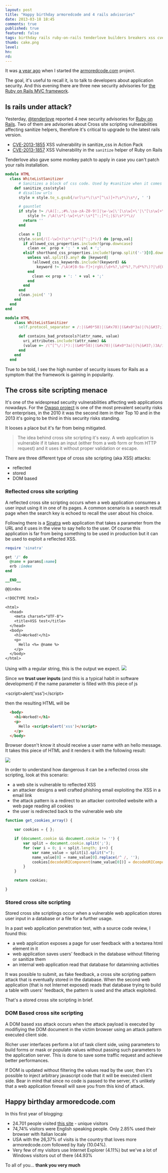 ```yaml
---
layout: post
title: "Happy birthday armoredcode and 4 rails advisories"
date: 2013-03-18 18:45
comments: true
published: true
featured: false
tags: birthday rails ruby-on-rails tenderlove builders breakers xss cve-2013-1855 cve-2013-1857
thumb: cake.png
level:
hn:
rd:
---
```


It was [a year ago](http://armoredcode.com/blog/hello-world/) when I started
the [armoredcode.com](http://armoredcode.com) project.

The goal, it's useful to recall it, is to talk to developers about application
security. And this evening there are three new security advisories for
[the Ruby on Rails MVC framework](http://rubyonrails.org).

<!-- more -->

## Is rails under attack?

Yesterday, [@tenderlove](http://tenderlovemaking.com/) reported 4 new security
advisories for [Ruby on Rails](http://rubyonrails.org). Two of them are
advisories about Cross site scripting vulnerabilities affecting sanitize
helpers, therefore it's critical to upgrade to the latest rails version.


* [CVE-2013-1855](https://groups.google.com/d/msg/rubyonrails-security/4_QHo4BqnN8/_RrdfKk12I4J)
  XSS vulnerability in sanitize_css in Action Pack
* [CVE-2013-1857](https://groups.google.com/d/msg/rubyonrails-security/zAAU7vGTPvI/1vZDWXqBuXgJ)
  XSS Vulnerability in the `sanitize` helper of Ruby on Rails

Tenderlove also gave some monkey patch to apply in case you can't patch your
rails installation.

``` ruby @tenderlove monkey patch for CVE-2013-1855
module HTML
  class WhiteListSanitizer
      # Sanitizes a block of css code. Used by #sanitize when it comes across a style attribute
    def sanitize_css(style)
      # disallow urls
      style = style.to_s.gsub(/url\s*\(\s*[^\s)]+?\s*\)\s*/, ' ')

      # gauntlet
      if style !~ /\A([:,;#%.\sa-zA-Z0-9!]|\w-\w|\'[\s\w]+\'|\"[\s\w]+\"|\([\d,\s]+\))*\z/ ||
          style !~ /\A(\s*[-\w]+\s*:\s*[^:;]*(;|$)\s*)*\z/
        return ''
      end

      clean = []
      style.scan(/([-\w]+)\s*:\s*([^:;]*)/) do |prop,val|
        if allowed_css_properties.include?(prop.downcase)
          clean <<  prop + ': ' + val + ';'
        elsif shorthand_css_properties.include?(prop.split('-')[0].downcase)
          unless val.split().any? do |keyword|
            !allowed_css_keywords.include?(keyword) &&
              keyword !~ /\A(#[0-9a-f]+|rgb\(\d+%?,\d*%?,?\d*%?\)?|\d{0,2}\.?\d{0,2}(cm|em|ex|in|mm|pc|pt|px|%|,|\))?)\z/
          end
            clean << prop + ': ' + val + ';'
          end
        end
      end
      clean.join(' ')
    end
  end
end
```

```ruby @tenderlove code to place into a file in config/initialized to fix CVE-2013-1857
module HTML
    class WhiteListSanitizer
      self.protocol_separator = /:|(&#0*58)|(&#x70)|(&#x0*3a)|(%|&#37;)3A/i

      def contains_bad_protocols?(attr_name, value)
        uri_attributes.include?(attr_name) &&
        (value =~ /(^[^\/:]*):|(&#0*58)|(&#x70)|(&#x0*3a)|(%|&#37;)3A/i && !allowed_protocols.include?(value.split(protocol_separator).first.downcase.strip))
      end
    end
  end
```

True to be told, I see the high number of security issues for Rails as a
symptom that the framework is gaining in popularity.

## The cross site scripting menace

It's one of the widespread security vulnerabilities affecting web applications
nowadays. For the [Owasp project](http://www.owasp.org) is one of the most
prevalent security risks for enterprises, in the 2010 it was the second item in
their Top 10 and in the 2013 it's going to be third in this security risks
standing.

It looses a place but it's far from being mitigated.

> The idea behind cross site scripting it's easy. A web application is vulnerable
> if it takes an input (either from a web form or from HTTP request) and it uses
> it without proper validation or escape.

There are three different type of cross site scripting (aka XSS) attacks:

* reflected
* stored
* DOM based

### Reflected cross site scripting

A reflected cross site scripting occurs when a web application consumes a user
input using it in one of its pages. A common scenario is a search result page
when the search key is echoed to recall the user about his choice.

Following there is a [Sinatra](http://sinatrarb.org) web application that takes
a parameter from the URL and it uses in the view to say hello to the user.
Of course this application is far from being something to be used in production
but it can be used to exploit a reflected XSS.

``` ruby a vulnerable Hello World Sinatra application
require 'sinatra'

get '/' do
  @name = params[:name]
  erb :index
end

__END__

@@index

<!DOCTYPE html>

<html>
  <head>
    <meta charset="UTF-8">
    <title>XSS test</title>
  </head>
  <body>
    <h1>Worked!</h1>
    <p>
      Hello <%= @name %>
    </p>
  </body>
</html>

```

Using with a regular string, this is the output we expect.
![]({{site.url}}/images/reflected_xss_notaint.png)

Since we **trust user inputs** (and this is a typical habit in software
development) if the name parameter is filled with this piece of js

  &lt;script&gt;alert('xss')&lt;/script&gt;

then the resulting HTML will be

``` html resulting body snippet
  <body>
    <h1>Worked!</h1>
    <p>
      Hello <script>alert('xss')</script>
    </p>
  </body>
```

Browser doesn't know it should receive a user name with an hello message. It
takes this piece of HTML and it renders it with the following result:

![]({{site.url}}/images/reflected_xss_taint.png)

In order to understand how dangerous it can be a reflected cross site
scripting, look at this scenario:

* a web site is vulnerable to reflected XSS
* an attacker designs a well crafted phishing email exploiting the XSS in a
  email link
* the attack pattern is a redirect to an attacker controlled website with a web
  page reading all cookies
* the user is redirected back to the vulnerable web site

``` javascript a cookie reading function
function get_cookies_array() {

    var cookies = { };

    if (document.cookie && document.cookie != '') {
        var split = document.cookie.split(';');
        for (var i = 0; i < split.length; i++) {
            var name_value = split[i].split("=");
            name_value[0] = name_value[0].replace(/^ /, '');
            cookies[decodeURIComponent(name_value[0])] = decodeURIComponent(name_value[1]);
        }
    }

    return cookies;

}
```

### Stored cross site scripting

Stored cross site scriptings occur when a vulnerable web application stores
user input in a database or a file for a further usage.

In a past web application penetration test, with a source code review, I found
this:

* a web application exposes a page for user feedback with a textarea html
  element in it
* web application saves users' feedback in the database without filtering or
  sanitize them
* an internal web application read that database for datamining activities

It was possible to submit, as fake feedback, a cross site scripting pattern
attack that is eventually stored in the database. When the second web
application (that is not Internet exposed) reads that database trying to build
a table with users' feedback, the pattern is used and the attack exploited.

That's a stored cross site scripting in brief.

### DOM Based cross site scripting

A DOM based xss attack occurs when the attack payload is executed by modifiying
the DOM document in the victim browser using an attack pattern executed client
side.

Richer user interfaces perform a lot of task client side, using parameters to
build forms or mask or populate values without passing such parameters to the
application server. This is done to save some traffic request and achieve
better performances.

If DOM is updated without filtering the values read by the user, then it's
possible to inject arbitrary javascript code that it will be executed client
side. Bear in mind that since no code is passed to the server, it's unlikely
that a web application firewall will save you from this kind of attack.

## Happy birthday armoredcode.com

In this first year of blogging:

* 24.701 people visited [this site](http://armoredcode.com) - unique visitors
* 74,74% visitors were English speaking people. Only 2.85% used their browser with Italian locale
* USA with the 26,37% of visits is the country that loves more armoredcode.com followed by Italy (10.04%).
* Very few of my visitors use Internet Explorer (4.11%) but we've a lot of Windows visitors out of there (44.93%

To all of you... **thank you very much**
